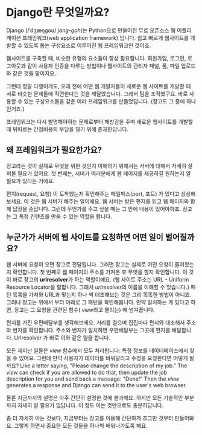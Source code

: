 # Django란 무엇일까요?

Django (/ˈdʒæŋɡoʊ/ *jang-goh*)는 Python으로 만들어진 무료 오픈소스 웹 어플리케이션 프레임워크(web application framework) 입니다. 쉽고 빠르게 웹사이트를 개발할 수 있도록 돕는 구성요소로 이루어진 웹 프레임워크인 것이죠.

웹사이트를 구축할 때, 비슷한 유형의 요소들이 항상 필요합니다. 회원가입, 로그인, 로그아웃과 같이 사용자 인증을 다루는 방법이나 웹사이트의 관리자 패널, 폼, 파일 업로드와 같은 것들 말이지요.

그런데 정말 다행이게도, 오래 전에 어떤 웹 개발자들이 새로운 웹 사이트를 개발할 때 서로 비슷한 문제들에 직면한다는 것을 깨달았습니다. 그래서 팀을 조직했구요. 바로 사용할 수 있는 구성요소들을 갖춘 여러 프레임워크를 만들었답니다. (장고도 그 중에 하나인거죠.)

프레임워크는 다시 발명해야하는 문제로부터 해방감을 주며 새로운 웹사이트를 개발할 때 뒤따르는 간접비용의 부담을 덜기 위해 존재한답니다.

## 왜 프레임워크가 필요한가요?

장고라는 것이 실제로 무엇을 위한 것인지 이해하기 위해서는 서버에 대해서 자세히 살펴볼 필요가 있어요. 첫 번째는, 서버가 여러분에게 웹 페이지를 제공하길 원하는지 알 필요가 있다는 거에요.

편지(request, 요청) 이 도착했는지 확인해주는 메일박스(port, 포트) 가 있다고 상상해보세요. 이 것은 웹 서버가 해주는 일이에요. 웹 서버는 받은 편지를 읽고 웹 페이지와 함께 답장을 준답니다. 그런데 무언가를 주고 싶을 때는 그 안에 내용이 있어야하죠. 장고는 그 특정 컨텐츠를 만들 수 있는 역할을 합니다.

## 누군가가 서버에 웹 사이트를 요청하면 어떤 일이 벌어질까요?

웹 서버에 요청이 오면 장고로 전달됩니다. 그러면 장고는 실제로 어떤 요청이 들어왔는지 확인합니다. 첫 번째로 웹 페이지의 주소를 가져온 후 무엇을 할지 확인합니다. 이 것이 바로 장고의 **urlresolver**가 하는 역할이에요. (웹 사이트 주소는 URL - Uniform Resource Locator을 말합니다. 그래서 *urlresolver*의 이름을 이해할 수 있습니다.) 패턴 목록을 가져와 URL과 맞는지 하나 씩 대조해보는 것은 그리 똑똑한 방법이 아니죠. 그러나 장고는 위에서 부터 아래로 그 패턴을 확인해봅니다. 만약 일치하는 게 있다고 하면, 장고는 그 요청을 관련된 함수( *view*라고 불리는) 에 넘겨줍니다.

편지를 가진 우편배달부를 생각해보세요. 거리를 걸으며 집집마다 편지와 대조해서 주소와 번지를 확인합니다. 주소와 번지가 일치하면 우편배달부는 그곳에 편지를 배달합니다. Urlresolver 가 바로 이와 같은 일을 합니다.

모든 재미난 일들은 *view* 함수에서 모두 처리됩니다: 특정 정보를 데이터베이스에서 찾을 수 있어요. 그런데 만약 사용자가 데이터를 바꿔달라고 수정을 요청한다면 어떻게 될까요? Like a letter saying, "Please change the description of my job." The *view* can check if you are allowed to do that, then update the job description for you and send back a message: "Done!" Then the *view* generates a response and Django can send it to the user's web browser.

물론 지금까지의 설명은 아주 간단히 설명한 것에 불과해요. 하지만 모든 기술적인 부분까지 자세히 알 필요가 없답니다. 이 정도 아는 것만으로도 충분하답니다.

좀 더 자세히 아는 것보다, 지금부터는 장고를 이용해 간단하게 조그만 것부터 만들어봐요. 그렇게 하면서 중요한 모든 것들을 하나씩 배워나가도록 해요.
